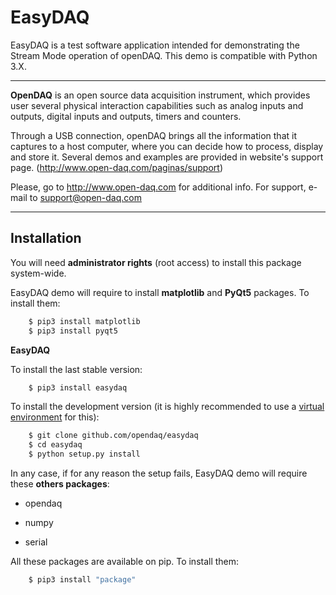 # EasyDAQ

EasyDAQ is a test software application intended for demonstrating the Stream Mode operation of openDAQ.
This demo is compatible with Python 3.X.
* * *
**OpenDAQ** is an open source data acquisition instrument, which provides user
several physical interaction capabilities such as analog inputs and outputs,
digital inputs and outputs, timers and counters.

Through a USB connection, openDAQ brings all the information that it captures
to a host computer, where you can decide how to process, display and store it.
Several demos and examples are provided in website's support page.
(http://www.open-daq.com/paginas/support)

Please, go to http://www.open-daq.com for additional info.
For support, e-mail to support@open-daq.com
* * *
## Installation

You will need **administrator rights** (root access) to install this package
system-wide.

EasyDAQ demo will require to install **matplotlib** and **PyQt5** packages. To install them:

```sh
    $ pip3 install matplotlib
    $ pip3 install pyqt5
```

**EasyDAQ**

To install the last stable version:

```sh
    $ pip3 install easydaq
```

To install the development version (it is highly recommended to use a
[virtual environment](https://virtualenv.pypa.io/en/stable/) for this):

```sh
    $ git clone github.com/opendaq/easydaq
    $ cd easydaq
    $ python setup.py install
```

In any case, if for any reason the setup fails, EasyDAQ demo will require these **others packages**:

- opendaq

- numpy

- serial

All these packages are available on pip. To install them:

```sh
    $ pip3 install "package"
```

